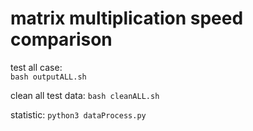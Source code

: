 # matrix multiplication speed comparison

test all case:  
```bash outputALL.sh```  

clean all test data:
```bash cleanALL.sh```

statistic:
```python3 dataProcess.py```
